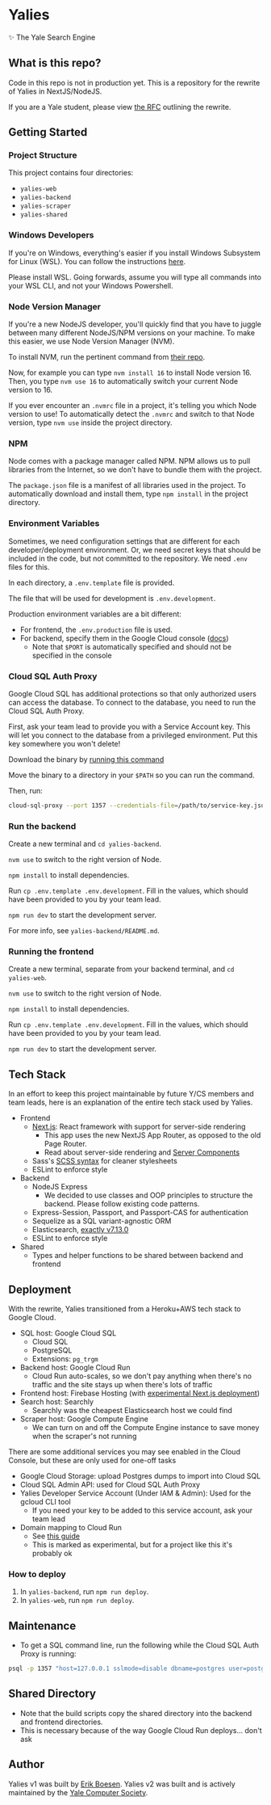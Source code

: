 # Yalies
✨ The Yale Search Engine

## What is this repo?
Code in this repo is not in production yet. This is a repository for the rewrite of Yalies in NextJS/NodeJS.

If you are a Yale student, please view [the RFC](https://docs.google.com/document/d/1r285wAVGrB8fHPuPhyfj-cS82dlf8eJQpG0bjwicp0o/edit?usp=sharing) outlining the rewrite.

## Getting Started

### Project Structure
This project contains four directories:
- `yalies-web`
- `yalies-backend`
- `yalies-scraper`
- `yalies-shared`

### Windows Developers
If you're on Windows, everything's easier if you install Windows Subsystem for Linux (WSL). You can follow the instructions [here](https://docs.microsoft.com/en-us/windows/wsl/install).

Please install WSL. Going forwards, assume you will type all commands into your WSL CLI, and not your Windows Powershell.

### Node Version Manager

If you're a new NodeJS developer, you'll quickly find that you have to juggle between many different NodeJS/NPM versions on your machine. To make this easier, we use Node Version Manager (NVM).

To install NVM, run the pertinent command from [their repo](https://github.com/nvm-sh/nvm).

Now, for example you can type `nvm install 16` to install Node version 16. Then, you type `nvm use 16` to automatically switch your current Node version to 16.

If you ever encounter an `.nvmrc` file in a project, it's telling you which Node version to use! To automatically detect the `.nvmrc` and switch to that Node version, type `nvm use` inside the project directory.

### NPM

Node comes with a package manager called NPM. NPM allows us to pull libraries from the Internet, so we don't have to bundle them with the project.

The `package.json` file is a manifest of all libraries used in the project. To automatically download and install them, type `npm install` in the project directory.

### Environment Variables

Sometimes, we need configuration settings that are different for each developer/deployment environment. Or, we need secret keys that should be included in the code, but not committed to the repository. We need `.env` files for this.

In each directory, a `.env.template` file is provided.

The file that will be used for development is `.env.development`.

Production environment variables are a bit different:
- For frontend, the `.env.production` file is used.
- For backend, specify them in the Google Cloud console ([docs](https://cloud.google.com/run/docs/configuring/services/environment-variables#setting))
	- Note that `$PORT` is automatically specified and should not be specified in the console

### Cloud SQL Auth Proxy

Google Cloud SQL has additional protections so that only authorized users can access the database. To connect to the database, you need to run the Cloud SQL Auth Proxy.

First, ask your team lead to provide you with a Service Account key. This will let you connect to the database from a privileged environment. Put this key somewhere you won't delete!

Download the binary by [running this command](https://cloud.google.com/sql/docs/mysql/sql-proxy#mac-m1)

Move the binary to a directory in your `$PATH` so you can run the command.

Then, run:

```bash
cloud-sql-proxy --port 1357 --credentials-file=/path/to/service-key.json  yalies:us-central1:yalies-sql-prod
```

### Run the backend

Create a new terminal and `cd yalies-backend`.

`nvm use` to switch to the right version of Node.

`npm install` to install dependencies.

Run `cp .env.template .env.development`. Fill in the values, which should have been provided to you by your team lead.

`npm run dev` to start the development server.

For more info, see `yalies-backend/README.md`.

### Running the frontend

Create a new terminal, separate from your backend terminal, and `cd yalies-web`.

`nvm use` to switch to the right version of Node.

`npm install` to install dependencies.

Run `cp .env.template .env.development`. Fill in the values, which should have been provided to you by your team lead.

`npm run dev` to start the development server.

## Tech Stack
In an effort to keep this project maintainable by future Y/CS members and team leads, here is an explanation of the entire tech stack used by Yalies.

- Frontend
	- [Next.js](https://nextjs.org/): React framework with support for server-side rendering
		- This app uses the new NextJS App Router, as opposed to the old Page Router.
		- Read about server-side rendering and [Server Components](https://nextjs.org/docs/app/building-your-application/rendering/server-components)
	- Sass's [SCSS syntax](https://sass-lang.com/documentation/) for cleaner stylesheets
	- ESLint to enforce style
- Backend
	- NodeJS Express
		- We decided to use classes and OOP principles to structure the backend. Please follow existing code patterns.
	- Express-Session, Passport, and Passport-CAS for authentication
	- Sequelize as a SQL variant-agnostic ORM
	- Elasticsearch, [exactly v7.13.0](https://stackoverflow.com/questions/68892291/node-and-elasticsearch-client-the-client-noticed-that-the-server-is-not-a-supp)
	- ESLint to enforce style
- Shared
	- Types and helper functions to be shared between backend and frontend

## Deployment
With the rewrite, Yalies transitioned from a Heroku+AWS tech stack to Google Cloud.

- SQL host: Google Cloud SQL
	- Cloud SQL
	- PostgreSQL
	- Extensions: `pg_trgm`
- Backend host: Google Cloud Run
	- Cloud Run auto-scales, so we don't pay anything when there's no traffic and the site stays up when there's lots of traffic
- Frontend host: Firebase Hosting (with [experimental Next.js deployment](https://firebase.google.com/docs/hosting/frameworks/nextjs))
- Search host: Searchly
	- Searchly was the cheapest Elasticsearch host we could find
- Scraper host: Google Compute Engine
	- We can turn on and off the Compute Engine instance to save money when the scraper's not running

There are some additional services you may see enabled in the Cloud Console, but these are only used for one-off tasks
- Google Cloud Storage: upload Postgres dumps to import into Cloud SQL
- Cloud SQL Admin API: used for Cloud SQL Auth Proxy
- Yalies Developer Service Account (Under IAM & Admin): Used for the gcloud CLI tool
	- If you need your key to be added to this service account, ask your team lead
- Domain mapping to Cloud Run
	- See [this guide](https://cloud.google.com/run/docs/mapping-custom-domains)
	- This is marked as experimental, but for a project like this it's probably ok

### How to deploy
1. In `yalies-backend`, run `npm run deploy`.
2. In `yalies-web`, run `npm run deploy`.

## Maintenance
- To get a SQL command line, run the following while the Cloud SQL Auth Proxy is running:

```bash
psql -p 1357 "host=127.0.0.1 sslmode=disable dbname=postgres user=postgres"
```

## Shared Directory
- Note that the build scripts copy the shared directory into the backend and frontend directories.
- This is necessary because of the way Google Cloud Run deploys... don't ask

## Author

Yalies v1 was built by [Erik Boesen](https://github.com/ErikBoesen). Yalies v2 was built and is actively maintained by the [Yale Computer Society](https://yalecomputersociety.org/).
